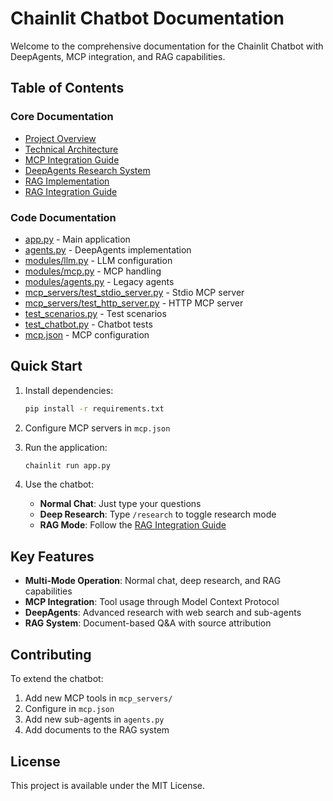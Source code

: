 # Chainlit Chatbot Documentation

Welcome to the comprehensive documentation for the Chainlit Chatbot with DeepAgents, MCP integration, and RAG capabilities.

## Table of Contents

### Core Documentation
- [Project Overview](INDEX.md)
- [Technical Architecture](ARCHITECTURE.md)
- [MCP Integration Guide](MCP_GUIDE.md)
- [DeepAgents Research System](DEEPAGENTS.md)
- [RAG Implementation](rag.md)
- [RAG Integration Guide](RAG_INTEGRATION.md)

### Code Documentation
- [app.py](app.md) - Main application
- [agents.py](agents.md) - DeepAgents implementation
- [modules/llm.py](modules_llm.md) - LLM configuration
- [modules/mcp.py](modules_mcp.md) - MCP handling
- [modules/agents.py](modules_agents.md) - Legacy agents
- [mcp_servers/test_stdio_server.py](mcp_servers_test_stdio_server.md) - Stdio MCP server
- [mcp_servers/test_http_server.py](mcp_servers_test_http_server.md) - HTTP MCP server
- [test_scenarios.py](test_scenarios.md) - Test scenarios
- [test_chatbot.py](test_chatbot.md) - Chatbot tests
- [mcp.json](mcp_json.md) - MCP configuration

## Quick Start

1. Install dependencies:
   ```bash
   pip install -r requirements.txt
   ```

2. Configure MCP servers in `mcp.json`

3. Run the application:
   ```bash
   chainlit run app.py
   ```

4. Use the chatbot:
   - **Normal Chat**: Just type your questions
   - **Deep Research**: Type `/research` to toggle research mode
   - **RAG Mode**: Follow the [RAG Integration Guide](RAG_INTEGRATION.md)

## Key Features

- **Multi-Mode Operation**: Normal chat, deep research, and RAG capabilities
- **MCP Integration**: Tool usage through Model Context Protocol
- **DeepAgents**: Advanced research with web search and sub-agents
- **RAG System**: Document-based Q&A with source attribution

## Contributing

To extend the chatbot:
1. Add new MCP tools in `mcp_servers/`
2. Configure in `mcp.json`
3. Add new sub-agents in `agents.py`
4. Add documents to the RAG system

## License

This project is available under the MIT License.
